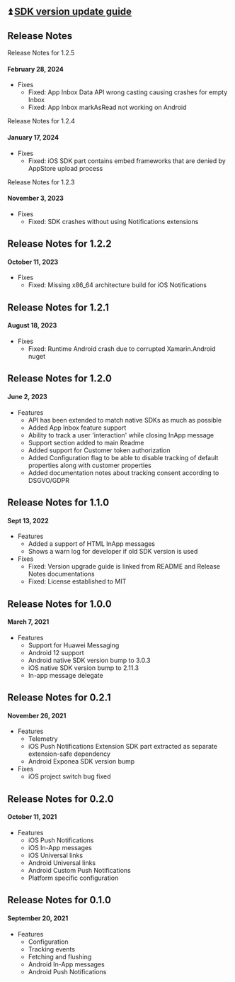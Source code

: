 ## :arrow_double_up: [SDK version update guide](./VERSION_UPDATE.md)

## Release Notes
Release Notes for 1.2.5
#### February 28, 2024
* Fixes
  * Fixed: App Inbox Data API wrong casting causing crashes for empty Inbox
  * Fixed: App Inbox markAsRead not working on Android

Release Notes for 1.2.4
#### January 17, 2024
* Fixes
  * Fixed: iOS SDK part contains embed frameworks that are denied by AppStore upload process

Release Notes for 1.2.3
#### November 3, 2023
* Fixes
  * Fixed: SDK crashes without using Notifications extensions

## Release Notes for 1.2.2
#### October 11, 2023
* Fixes
  * Fixed: Missing x86_64 architecture build for iOS Notifications

## Release Notes for 1.2.1
#### August 18, 2023
* Fixes
  * Fixed: Runtime Android crash due to corrupted Xamarin.Android nuget

## Release Notes for 1.2.0
#### June 2, 2023
* Features
  * API has been extended to match native SDKs as much as possible
  * Added App Inbox feature support
  * Ability to track a user 'interaction' while closing InApp message
  * Support section added to main Readme
  * Added support for Customer token authorization
  * Added Configuration flag to be able to disable tracking of default properties along with customer properties
  * Added documentation notes about tracking consent according to DSGVO/GDPR

## Release Notes for 1.1.0
#### Sept 13, 2022
* Features
  * Added a support of HTML InApp messages
  * Shows a warn log for developer if old SDK version is used
* Fixes
  * Fixed: Version upgrade guide is linked from README and Release Notes documentations
  * Fixed: License established to MIT

## Release Notes for 1.0.0
#### March 7, 2021
* Features
  * Support for Huawei Messaging
  * Android 12 support
  * Android native SDK version bump to 3.0.3
  * iOS native SDK version bump to 2.11.3
  * In-app message delegate

## Release Notes for 0.2.1
#### November 26, 2021
* Features
  * Telemetry
  * iOS Push Notifications Extension SDK part extracted as separate extension-safe dependency
  * Android Exponea SDK version bump 
* Fixes
  * iOS project switch bug fixed
  
## Release Notes for 0.2.0
#### October 11, 2021
* Features
  * iOS Push Notifications
  * iOS In-App messages
  * iOS Universal links
  * Android Universal links
  * Android Custom Push Notifications
  * Platform specific configuration
## Release Notes for 0.1.0
#### September 20, 2021
* Features
  * Configuration
  * Tracking events
  * Fetching and flushing
  * Android In-App messages
  * Android Push Notifications
